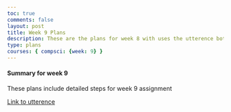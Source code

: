 ```yaml
---
toc: true
comments: false
layout: post
title: Week 9 Plans
description: These are the plans for week 8 with uses the utterence bot
type: plans
courses: { compsci: {week: 9} }
---
```



#### Summary for week 9
These plans include detailed steps for week 9 assignment

[Link to utterence](https://github.com/srivaidyas/student/issues/2)

<script src="https://utteranc.es/client.js"
    repo="srivaidyas/student"
    issue-term="pathname"
    label="comments"
    theme="github-light"
    crossorigin="anonymous"
    async>
</script>


